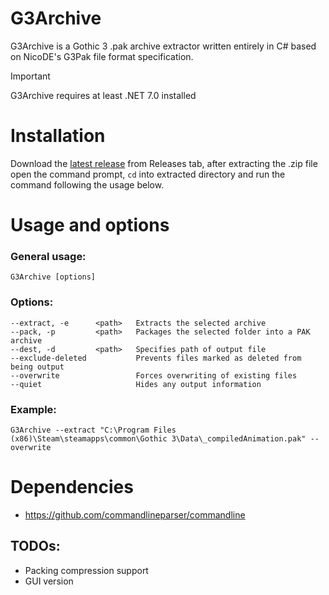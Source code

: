 # G3Archive
G3Archive is a Gothic 3 .pak archive extractor written entirely in C# based on NicoDE's G3Pak file format specification.

> [!IMPORTANT]
> G3Archive requires at least .NET 7.0 installed

# Installation
Download the [latest release](https://github.com/gekonnn/G3Archive/releases/) from Releases tab, after extracting the .zip file open the command prompt, `cd` into extracted directory and run the command following the usage below.

# Usage and options
### General usage:
```
G3Archive [options]
```
### Options:
```
--extract, -e      <path>   Extracts the selected archive
--pack, -p         <path>   Packages the selected folder into a PAK archive
--dest, -d         <path>   Specifies path of output file
--exclude-deleted           Prevents files marked as deleted from being output
--overwrite                 Forces overwriting of existing files
--quiet                     Hides any output information
```
### Example:
```
G3Archive --extract "C:\Program Files (x86)\Steam\steamapps\common\Gothic 3\Data\_compiledAnimation.pak" --overwrite
```
# Dependencies
- https://github.com/commandlineparser/commandline
## TODOs:
- Packing compression support
- GUI version